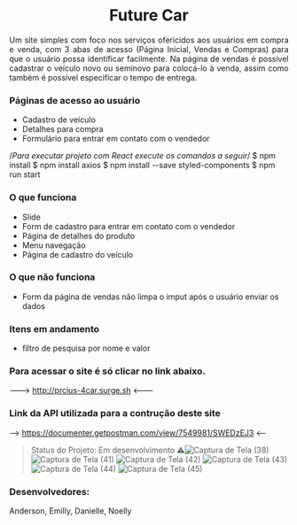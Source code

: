 
<h1 align="center"> Future Car</h1>



<p align="justify"> Um site simples com foco nos serviços ofericidos aos usuários em compra e venda, com 3 abas de acesso (Página Inicial, Vendas e Compras) para que o usuário possa identificar facilmente. Na página de vendas é possível cadastrar o veículo novo ou seminovo para colocá-lo à venda, assim como também é possível especificar o tempo de entrega.</p>


### Páginas de acesso ao usuário
- Cadastro de veículo
- Detalhes para compra 
- Formulário para entrar em contato com o vendedor 


/*Para executar projeto com React execute os comandos a seguir*/
$ npm install
$ npm install axios
$ npm install --save styled-components
$ npm run start



### O que funciona
- Slide
- Form de cadastro para entrar em contato com o vendedor
- Página de detalhes do produto
- Menu navegação
- Página de cadastro do veículo


### O que não funciona
- Form da página de vendas não limpa o imput após o usuário enviar os dados


### Itens em andamento
- filtro de pesquisa por nome e valor

### Para acessar o site é só clicar no link abaixo.
--->   http://prcius-4car.surge.sh  <---

### Link da API utilizada para a contrução deste site
--> https://documenter.getpostman.com/view/7549981/SWEDzEJ3  <--




> Status do Projeto: Em desenvolvimento :warning:![Captura de Tela (38)](https://user-images.githubusercontent.com/59965675/113527927-788b6880-9595-11eb-9ce5-b74e185613f3.png)
![Captura de Tela (41)](https://user-images.githubusercontent.com/59965675/113527942-8345fd80-9595-11eb-86b4-b27ab15dd771.png)
![Captura de Tela (42)](https://user-images.githubusercontent.com/59965675/113527952-8c36cf00-9595-11eb-9d43-c1ca30f63a7d.png)
![Captura de Tela (43)](https://user-images.githubusercontent.com/59965675/113527960-935ddd00-9595-11eb-96a1-cc23d4661f27.png)
![Captura de Tela (44)](https://user-images.githubusercontent.com/59965675/113527972-9ce74500-9595-11eb-8255-c8afd1b573ff.png)
![Captura de Tela (45)](https://user-images.githubusercontent.com/59965675/113527976-9fe23580-9595-11eb-96cf-e41345a54a11.png)

### Desenvolvedores:
Anderson,
Emilly,
Danielle,
Noelly
